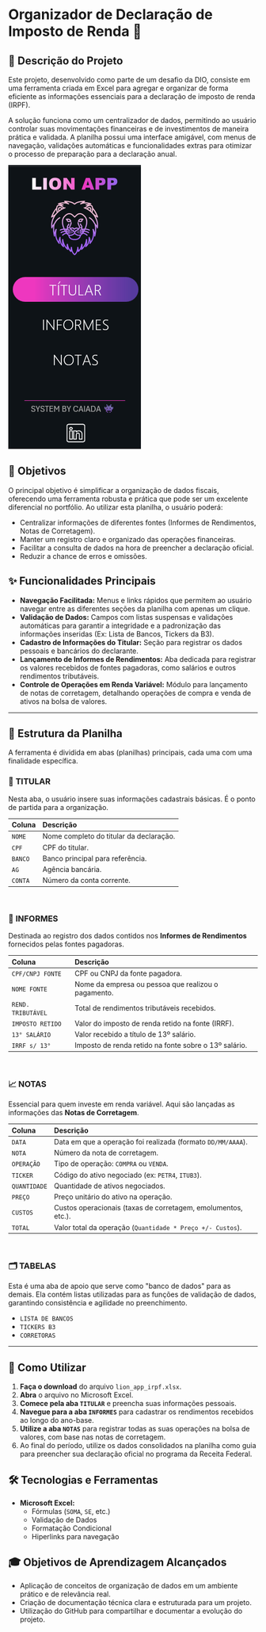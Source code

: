 # Organizador de Declaração de Imposto de Renda 🦁

## 📝 Descrição do Projeto

Este projeto, desenvolvido como parte de um desafio da DIO, consiste em uma ferramenta criada em Excel para agregar e organizar de forma eficiente as informações essenciais para a declaração de imposto de renda (IRPF).

A solução funciona como um centralizador de dados, permitindo ao usuário controlar suas movimentações financeiras e de investimentos de maneira prática e validada. A planilha possui uma interface amigável, com menus de navegação, validações automáticas e funcionalidades extras para otimizar o processo de preparação para a declaração anual.

![app_interface](https://github.com/devcaiada/lion-app-ir/blob/main/assets/app_interface.png?raw=true)

## 🎯 Objetivos

O principal objetivo é simplificar a organização de dados fiscais, oferecendo uma ferramenta robusta e prática que pode ser um excelente diferencial no portfólio. Ao utilizar esta planilha, o usuário poderá:

-   Centralizar informações de diferentes fontes (Informes de Rendimentos, Notas de Corretagem).
-   Manter um registro claro e organizado das operações financeiras.
-   Facilitar a consulta de dados na hora de preencher a declaração oficial.
-   Reduzir a chance de erros e omissões.

## ✨ Funcionalidades Principais

-   **Navegação Facilitada:** Menus e links rápidos que permitem ao usuário navegar entre as diferentes seções da planilha com apenas um clique.
-   **Validação de Dados:** Campos com listas suspensas e validações automáticas para garantir a integridade e a padronização das informações inseridas (Ex: Lista de Bancos, Tickers da B3).
-   **Cadastro de Informações do Titular:** Seção para registrar os dados pessoais e bancários do declarante.
-   **Lançamento de Informes de Rendimentos:** Aba dedicada para registrar os valores recebidos de fontes pagadoras, como salários e outros rendimentos tributáveis.
-   **Controle de Operações em Renda Variável:** Módulo para lançamento de notas de corretagem, detalhando operações de compra e venda de ativos na bolsa de valores.

---

## 📂 Estrutura da Planilha

A ferramenta é dividida em abas (planilhas) principais, cada uma com uma finalidade específica.

### 👤 **TITULAR**

Nesta aba, o usuário insere suas informações cadastrais básicas. É o ponto de partida para a organização.

| Coluna  | Descrição                                 |
| :------ | :---------------------------------------- |
| `NOME`  | Nome completo do titular da declaração.   |
| `CPF`   | CPF do titular.                           |
| `BANCO` | Banco principal para referência.          |
| `AG`    | Agência bancária.                         |
| `CONTA` | Número da conta corrente.                 |

<br/>

### 📄 **INFORMES**

Destinada ao registro dos dados contidos nos **Informes de Rendimentos** fornecidos pelas fontes pagadoras.

| Coluna             | Descrição                                                 |
| :----------------- | :-------------------------------------------------------- |
| `CPF/CNPJ FONTE`   | CPF ou CNPJ da fonte pagadora.                            |
| `NOME FONTE`       | Nome da empresa ou pessoa que realizou o pagamento.       |
| `REND. TRIBUTÁVEL` | Total de rendimentos tributáveis recebidos.               |
| `IMPOSTO RETIDO`   | Valor do imposto de renda retido na fonte (IRRF).         |
| `13° SALÁRIO`      | Valor recebido a título de 13º salário.                   |
| `IRRF s/ 13°`      | Imposto de renda retido na fonte sobre o 13º salário.     |

<br/>

### 📈 **NOTAS**

Essencial para quem investe em renda variável. Aqui são lançadas as informações das **Notas de Corretagem**.

| Coluna      | Descrição                                                 |
| :---------- | :-------------------------------------------------------- |
| `DATA`      | Data em que a operação foi realizada (formato `DD/MM/AAAA`).|
| `NOTA`      | Número da nota de corretagem.                             |
| `OPERAÇÃO`  | Tipo de operação: `COMPRA` ou `VENDA`.                    |
| `TICKER`    | Código do ativo negociado (ex: `PETR4`, `ITUB3`).         |
| `QUANTIDADE`| Quantidade de ativos negociados.                          |
| `PREÇO`     | Preço unitário do ativo na operação.                      |
| `CUSTOS`    | Custos operacionais (taxas de corretagem, emolumentos, etc.).|
| `TOTAL`     | Valor total da operação (`Quantidade * Preço +/- Custos`).|

<br/>

### 🗂️ **TABELAS**

Esta é uma aba de apoio que serve como "banco de dados" para as demais. Ela contém listas utilizadas para as funções de validação de dados, garantindo consistência e agilidade no preenchimento.
* `LISTA DE BANCOS`
* `TICKERS B3`
* `CORRETORAS`

---

## 🚀 Como Utilizar

1.  **Faça o download** do arquivo `lion_app_irpf.xlsx`.
2.  **Abra** o arquivo no Microsoft Excel.
3.  **Comece pela aba `TITULAR`** e preencha suas informações pessoais.
4.  **Navegue para a aba `INFORMES`** para cadastrar os rendimentos recebidos ao longo do ano-base.
5.  **Utilize a aba `NOTAS`** para registrar todas as suas operações na bolsa de valores, com base nas notas de corretagem.
6.  Ao final do período, utilize os dados consolidados na planilha como guia para preencher sua declaração oficial no programa da Receita Federal.

## 🛠️ Tecnologias e Ferramentas

-   **Microsoft Excel:**
    -   Fórmulas (`SOMA`, `SE`, etc.)
    -   Validação de Dados
    -   Formatação Condicional
    -   Hiperlinks para navegação

## 🎓 Objetivos de Aprendizagem Alcançados

-   Aplicação de conceitos de organização de dados em um ambiente prático e de relevância real.
-   Criação de documentação técnica clara e estruturada para um projeto.
-   Utilização do GitHub para compartilhar e documentar a evolução do projeto.